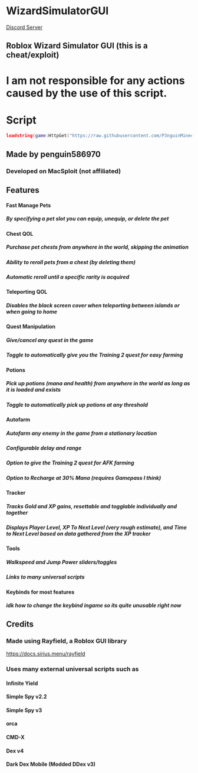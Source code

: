 # WizardSimulatorGUI
[Discord Server](https://discord.gg/EhkF4A56cu)
## Roblox Wizard Simulator GUI (this is a cheat/exploit)

# I am not responsible for any actions caused by the use of this script.


# Script
```lua
loadstring(game:HttpGet("https://raw.githubusercontent.com/P3nguinMinecraft/WizardSimulatorGUI/main/wizardsimulatorgui.lua"))()
```

## Made by penguin586970
### Developed on MacSploit (not affiliated)

## Features
#### Fast Manage Pets
##### By specifying a pet slot you can equip, unequip, or delete the pet

#### Chest QOL
##### Purchase pet chests from anywhere in the world, skipping the animation
##### Ability to reroll pets from a chest (by deleting them)
##### Automatic reroll until a specific rarity is acquired

#### Teleporting QOL
##### Disables the black screen cover when teleporting between islands or when going to home

#### Quest Manipulation
##### Give/cancel any quest in the game
##### Toggle to automatically give you the Training 2 quest for easy farming

#### Potions
##### Pick up potions (mana and health) from anywhere in the world as long as it is loaded and exists
##### Toggle to automatically pick up potions at any threshold

#### Autofarm
##### Autofarm any enemy in the game from a stationary location
##### Configurable delay and range
##### Option to give the Training 2 quest for AFK farming
##### Option to Recharge at 30% Mana (requires Gamepass I think)

#### Tracker
##### Tracks Gold and XP gains, resettable and togglable individually and together
##### Displays Player Level, XP To Next Level (very rough estimate), and Time to Next Level based on data gathered from the XP tracker

#### Tools
##### Walkspeed and Jump Power sliders/toggles
##### Links to many universal scripts

#### Keybinds for most features
##### idk how to change the keybind ingame so its quite unusable right now

## Credits
### Made using Rayfield, a Roblox GUI library 
https://docs.sirius.menu/rayfield
### Uses many external universal scripts such as
#### Infinite Yield
#### Simple Spy v2.2
#### Simple Spy v3
#### orca
#### CMD-X
#### Dex v4
#### Dark Dex Mobile (Modded DDex v3)
